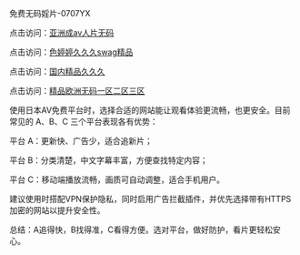 
免费无码婬片-0707YX

点击访问：<a href="https://gsd-agv.pages.dev/">亚洲成av人片无码</a>

点击访问：<a href="https://cfad.pages.dev/">色婷婷久久久swag精品</a>

点击访问：<a href="https://vassv.pages.dev/">国内精品久久久</a>

点击访问：<a href="https://gsd-agv.pages.dev/">精品欧洲无码一区二区三区</a>

使用日本AV免费平台时，选择合适的网站能让观看体验更流畅，也更安全。目前常见的 A、B、C 三个平台表现各有优势：

平台 A：更新快、广告少，适合追新片；

平台 B：分类清楚，中文字幕丰富，方便查找特定内容；

平台 C：移动端播放流畅，画质可自动调整，适合手机用户。

建议使用时搭配VPN保护隐私，同时启用广告拦截插件，并优先选择带有HTTPS加密的网站以提升安全性。

总结：A追得快，B找得准，C看得方便。选对平台，做好防护，看片更轻松安心。

<span style="display:none;">[Canonical link](https://github.com/hai20250707/so27 ）</span>
